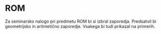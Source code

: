 # ROM
Za seminarsko nalogo pri predmetu ROM bi si izbral zaporedja. Predsatvil bi geometrijsko in aritmetično zaporedje. Vsakega bi tudi prikazal na primerih.
